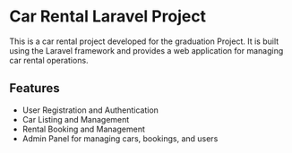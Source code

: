 # Car Rental Laravel Project

This is a car rental project developed for the graduation Project. It is built using the Laravel framework and provides a web application for managing car rental operations.

## Features

-   User Registration and Authentication
-   Car Listing and Management
-   Rental Booking and Management
-   Admin Panel for managing cars, bookings, and users
